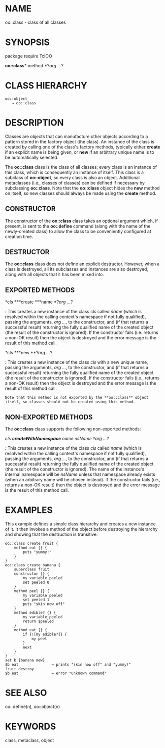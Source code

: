 # NAME

oo::class - class of all classes

# SYNOPSIS

package require TclOO

**oo::class*** method *?*arg \...*?

# CLASS HIERARCHY

    oo::object
       → oo::class

# DESCRIPTION

Classes are objects that can manufacture other objects according to a
pattern stored in the factory object (the class). An instance of the
class is created by calling one of the class\'s factory methods,
typically either **create** if an explicit name is being given, or
**new** if an arbitrary unique name is to be automatically selected.

The **oo::class** class is the class of all classes; every class is an
instance of this class, which is consequently an instance of itself.
This class is a subclass of **oo::object**, so every class is also an
object. Additional metaclasses (i.e., classes of classes) can be defined
if necessary by subclassing **oo::class**. Note that the **oo::class**
object hides the **new** method on itself, so new classes should always
be made using the **create** method.

## CONSTRUCTOR

The constructor of the **oo::class** class takes an optional argument
which, if present, is sent to the **oo::define** command (along with the
name of the newly-created class) to allow the class to be conveniently
configured at creation time.

## DESTRUCTOR

The **oo::class** class does not define an explicit destructor. However,
when a class is destroyed, all its subclasses and instances are also
destroyed, along with all objects that it has been mixed into.

## EXPORTED METHODS

*cls ***create ***name *?*arg \...*?

:   This creates a new instance of the class *cls* called *name* (which
    is resolved within the calling context\'s namespace if not fully
    qualified), passing the arguments, *arg \...*, to the constructor,
    and (if that returns a successful result) returning the fully
    qualified name of the created object (the result of the constructor
    is ignored). If the constructor fails (i.e. returns a non-OK result)
    then the object is destroyed and the error message is the result of
    this method call.

*cls ***new **?*arg \...*?

:   This creates a new instance of the class *cls* with a new unique
    name, passing the arguments, *arg \...*, to the constructor, and (if
    that returns a successful result) returning the fully qualified name
    of the created object (the result of the constructor is ignored). If
    the constructor fails (i.e., returns a non-OK result) then the
    object is destroyed and the error message is the result of this
    method call.

    Note that this method is not exported by the **oo::class** object
    itself, so classes should not be created using this method.

## NON-EXPORTED METHODS

The **oo::class** class supports the following non-exported methods:

*cls ***createWithNamespace*** name nsName* ?*arg \...*?

:   This creates a new instance of the class *cls* called *name* (which
    is resolved within the calling context\'s namespace if not fully
    qualified), passing the arguments, *arg \...*, to the constructor,
    and (if that returns a successful result) returning the fully
    qualified name of the created object (the result of the constructor
    is ignored). The name of the instance\'s internal namespace will be
    *nsName* unless that namespace already exists (when an arbitrary
    name will be chosen instead). If the constructor fails (i.e.,
    returns a non-OK result) then the object is destroyed and the error
    message is the result of this method call.

# EXAMPLES

This example defines a simple class hierarchy and creates a new instance
of it. It then invokes a method of the object before destroying the
hierarchy and showing that the destruction is transitive.

    oo::class create fruit {
        method eat {} {
            puts "yummy!"
        }
    }
    oo::class create banana {
        superclass fruit
        constructor {} {
            my variable peeled
            set peeled 0
        }
        method peel {} {
            my variable peeled
            set peeled 1
            puts "skin now off"
        }
        method edible? {} {
            my variable peeled
            return $peeled
        }
        method eat {} {
            if {![my edible?]} {
                my peel
            }
            next
        }
    }
    set b [banana new]
    $b eat               → prints "skin now off" and "yummy!"
    fruit destroy
    $b eat               → error "unknown command"

# SEE ALSO

oo::define(n), oo::object(n)

# KEYWORDS

class, metaclass, object

<!---
Copyright (c) 2007 Donal K. Fellow
-->

